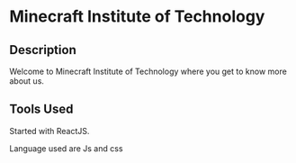 # Minecraft Institute of Technology

## Description
Welcome to Minecraft Institute of Technology where you get to know more about us.

## Tools Used
Started with ReactJS.

Language used are Js and css